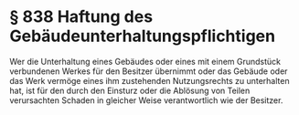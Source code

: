 # § 838 Haftung des Gebäudeunterhaltungspflichtigen
Wer die Unterhaltung eines Gebäudes oder eines mit einem Grundstück verbundenen Werkes für den Besitzer übernimmt oder das Gebäude oder das Werk vermöge eines ihm zustehenden Nutzungsrechts zu unterhalten hat, ist für den durch den Einsturz oder die Ablösung von Teilen verursachten Schaden in gleicher Weise verantwortlich wie der Besitzer.